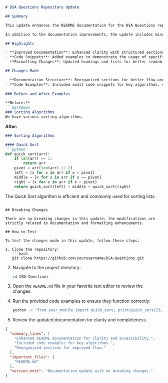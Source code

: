 ```markdown
# DSA Questions Repository Update

## Summary

This update enhances the README documentation for the DSA Questions repository, providing clearer guidance on the usage and structure of the project. The aim is to facilitate a better understanding of the data structures and algorithms covered, ensuring developers can quickly find relevant information and examples. By improving the clarity and organization of the README, we hope to streamline contributions and usage for both new and existing users.

In addition to the documentation improvements, the update includes minor formatting changes and the addition of code snippets that illustrate key concepts. These changes aim to make the repository more accessible and user-friendly, thereby encouraging more developers to engage with the content and contribute to the project.

## Highlights

- **Improved Documentation**: Enhanced clarity with structured sections and explanations.
- **Code Snippets**: Added examples to demonstrate the usage of specific algorithms and data structures.
- **Formatting Changes**: Updated headings and lists for better readability.

## Changes Made

- **Documentation Structure**: Reorganized sections for better flow and accessibility.
- **Code Examples**: Included small code snippets for key algorithms, such as sorting and searching.
  
### Before and After Examples

**Before:**
```markdown
### Sorting Algorithms
We have various sorting algorithms.
```

**After:**
```markdown
### Sorting Algorithms

#### Quick Sort
```python
def quick_sort(arr):
    if len(arr) <= 1:
        return arr
    pivot = arr[len(arr) // 2]
    left = [x for x in arr if x < pivot]
    middle = [x for x in arr if x == pivot]
    right = [x for x in arr if x > pivot]
    return quick_sort(left) + middle + quick_sort(right)
```
The Quick Sort algorithm is efficient and commonly used for sorting lists.
```

## Breaking Changes

There are no breaking changes in this update; the modifications are strictly related to documentation and formatting enhancements.

## How to Test

To test the changes made in this update, follow these steps:

1. Clone the repository:
   ```bash
   git clone https://github.com/yourusername/DSA-Questions.git
   ```

2. Navigate to the project directory:
   ```bash
   cd DSA-Questions
   ```

3. Open the `README.md` file in your favorite text editor to review the changes.

4. Run the provided code examples to ensure they function correctly:
   ```bash
   python -c "from your_module import quick_sort; print(quick_sort([3, 1, 2]))"
   ```

5. Review the updated documentation for clarity and completeness.

```json
{
  "summary_lines": [
    "Enhanced README documentation for clarity and accessibility.",
    "Included code examples for key algorithms.",
    "Reorganized sections for improved flow."
  ],
  "important_files": [
    "README.md"
  ],
  "version_note": "Documentation update with no breaking changes."
}
```
```